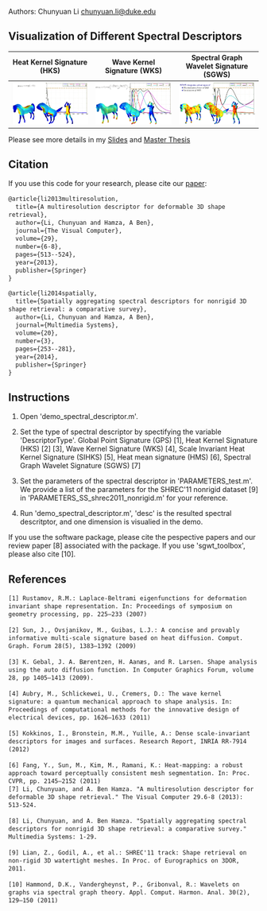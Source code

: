 Authors: 
Chunyuan Li <chunyuan.li@duke.edu>

## Visualization of Different Spectral Descriptors

Heat Kernel Signature (HKS)| Wave Kernel Signature (WKS)| Spectral Graph Wavelet Signature (SGWS)
:-------------------------:|:-------------------------:|:-------------------------:
![](/figs/hks.png)  |  ![](/figs/wks.png)  |  ![](/figs/sgws.png)

Please see more details in my [Slides](/slides_spectral.pdf) and [Master Thesis](http://spectrum.library.concordia.ca/976916/4/Li_MSc_F2013.pdf)


## Citation
If you use this code for your research, please cite our [paper](https://arxiv.org/abs/1709.01215):

```
@article{li2013multiresolution,
  title={A multiresolution descriptor for deformable 3D shape retrieval},
  author={Li, Chunyuan and Hamza, A Ben},
  journal={The Visual Computer},
  volume={29},
  number={6-8},
  pages={513--524},
  year={2013},
  publisher={Springer}
}
```

```
@article{li2014spatially,
  title={Spatially aggregating spectral descriptors for nonrigid 3D shape retrieval: a comparative survey},
  author={Li, Chunyuan and Hamza, A Ben},
  journal={Multimedia Systems},
  volume={20},
  number={3},
  pages={253--281},
  year={2014},
  publisher={Springer}
}
```

## Instructions
  1. Open 'demo_spectral_descriptor.m'.

  2. Set the type of spectral descriptor by spectifying the variable 'DescriptorType'.
      Global Point Signature (GPS) [1], 
      Heat Kernel Signature (HKS) [2] [3], 
      Wave Kernel Signature (WKS) [4], 
      Scale Invariant Heat Kernel Signature (SIHKS) [5], 
      Heat mean signature (HMS) [6], 
      Spectral Graph Wavelet Signature (SGWS) [7]

  3. Set the parameters of the spectral descriptor in 'PARAMETERS_test.m'. 
  We provide a list of the parameters for the SHREC'11 nonrigid dataset [9] in 'PARAMETERS_SS_shrec2011_nonrigid.m' for your reference.

  4. Run 'demo_spectral_descriptor.m', 'desc' is the resulted spectral descritptor, and one dimension is visualied in the demo.

If you use the software package, please cite the pespective papers and our review paper [8] associated with the package. If you use 'sgwt_toolbox', please also cite [10].

## References
    [1] Rustamov, R.M.: Laplace-Beltrami eigenfunctions for deformation invariant shape representation. In: Proceedings of symposium on geometry processing, pp. 225–233 (2007)

    [2] Sun, J., Ovsjanikov, M., Guibas, L.J.: A concise and provably informative multi-scale signature based on heat diffusion. Comput. Graph. Forum 28(5), 1383–1392 (2009)

    [3] K. Gebal, J. A. Bærentzen, H. Aanæs, and R. Larsen. Shape analysis using the auto diffusion function. In Computer Graphics Forum, volume 28, pp 1405–1413 (2009).

    [4] Aubry, M., Schlickewei, U., Cremers, D.: The wave kernel signature: a quantum mechanical approach to shape analysis. In: Proceedings of computational methods for the innovative design of electrical devices, pp. 1626–1633 (2011)

    [5] Kokkinos, I., Bronstein, M.M., Yuille, A.: Dense scale-invariant descriptors for images and surfaces. Research Report, INRIA RR-7914 (2012)

    [6] Fang, Y., Sun, M., Kim, M., Ramani, K.: Heat-mapping: a robust approach toward perceptually consistent mesh segmentation. In: Proc. CVPR, pp. 2145–2152 (2011)
    [7] Li, Chunyuan, and A. Ben Hamza. "A multiresolution descriptor for deformable 3D shape retrieval." The Visual Computer 29.6-8 (2013): 513-524.

    [8] Li, Chunyuan, and A. Ben Hamza. "Spatially aggregating spectral descriptors for nonrigid 3D shape retrieval: a comparative survey." Multimedia Systems: 1-29.

    [9] Lian, Z., Godil, A., et al.: SHREC'11 track: Shape retrieval on non-rigid 3D watertight meshes. In Proc. of Eurographics on 3DOR, 2011.

    [10] Hammond, D.K., Vandergheynst, P., Gribonval, R.: Wavelets on graphs via spectral graph theory. Appl. Comput. Harmon. Anal. 30(2), 129–150 (2011)
